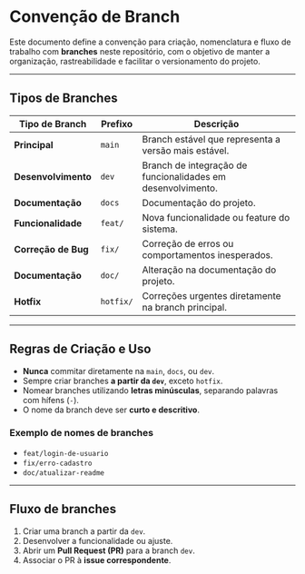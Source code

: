 # Convenção de Branch

Este documento define a convenção para criação, nomenclatura e fluxo de trabalho com **branches** neste repositório, com o objetivo de manter a organização, rastreabilidade e facilitar o versionamento do projeto.

---

## Tipos de Branches

| Tipo de Branch       | Prefixo           | Descrição                                                                 |
|----------------------|-------------------|---------------------------------------------------------------------------|
| **Principal**        | `main` | Branch estável que representa a versão mais estável.                       |
| **Desenvolvimento**  | `dev`             | Branch de integração de funcionalidades em desenvolvimento.               |
| **Documentação**     | `docs`            | Documentação do projeto.                                  |
| **Funcionalidade**   | `feat/`           | Nova funcionalidade ou feature do sistema.                                |
| **Correção de Bug**  | `fix/`            | Correção de erros ou comportamentos inesperados.                          |
| **Documentação**     | `doc/`            | Alteração na documentação do projeto.                                  |
| **Hotfix**           | `hotfix/`         | Correções urgentes diretamente na branch principal.            |

---

## Regras de Criação e Uso

- **Nunca** commitar diretamente na `main`, `docs`, ou `dev`.
- Sempre criar branches **a partir da `dev`**, exceto `hotfix`.
- Nomear branches utilizando **letras minúsculas**, separando palavras com hífens (`-`).
- O nome da branch deve ser **curto e descritivo**.

### Exemplo de nomes de branches

- `feat/login-de-usuario`
- `fix/erro-cadastro`
- `doc/atualizar-readme`

---

## Fluxo de branches

1. Criar uma branch a partir da `dev`.
2. Desenvolver a funcionalidade ou ajuste.
3. Abrir um **Pull Request (PR)** para a branch `dev`.
4. Associar o PR à **issue correspondente**.